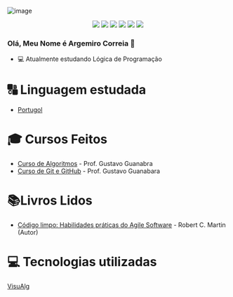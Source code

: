 ![image](https://user-images.githubusercontent.com/120411469/210063345-42a654ea-d6d1-40e8-bf70-cf79849b5f24.png)

<div align="center">
   <a href="https://www.youtube.com/channel/UC5ppP6bCt-2JGMh3nTs37kQ"><img src="https://img.shields.io/badge/YouTube-FF0000?style=for-the-badge&logo=youtube&logoColor=white" target="_blank"></a>
  <a href="https://www.instagram.com/maestroargemirocorreia/" target="_blank"><img src="https://img.shields.io/badge/-Instagram-%23E4405F?style=for-the-badge&logo=instagram&logoColor=white" target="_blank"></a>
 <a href="https://support.discord.com/hc/pt-br" target="_blank"><img src="https://img.shields.io/badge/Discord-7289DA?style=for-the-badge&logo=discord&logoColor=white" target="_blank"></a> 
  <a href = "mailto:argemirocorreia40@gmail.com"><img src="https://img.shields.io/badge/-Gmail-%23333?style=for-the-badge&logo=gmail&logoColor=white" target="_blank"></a>
  <a href="https://www.linkedin.com/in/argemiro-correia-0a405226/?lipi=urn%3Ali%3Apage%3Ad_flagship3_feed%3By6JiwEANT%2FKQJOj3Vv2Q1Q%3D%3D" target="_blank"><img src="https://img.shields.io/badge/-LinkedIn-%230077B5?style=for-the-badge&logo=linkedin&logoColor=white" target="_blank"></a>
  <a href="https://twitter.com/argemirocorreia" target="_blank"><img src="https://img.shields.io/badge/Twitter-1DA1F2?style=for-the-badge&logo=twitter&logoColor=white" target="_blank"></a> 
</div>


### Olá, Meu Nome é Argemiro Correia 👋

- :computer: Atualmente estudando Lógica de Programação

# :capital_abcd: Linguagem estudada
- [Portugol](https://dashboard.snapcraft.io/site_media/appmedia/2019/12/visualg.png)<br/>

# :mortar_board: Cursos Feitos
- [Curso de Algoritmos](https://www.youtube.com/playlist?list=PLHz_AreHm4dmSj0MHol_aoNYCSGFqvfXV) - Prof. Gustavo Guanabra<br/>
- [Curso de Git e GitHub](https://www.youtube.com/playlist?list=PLHz_AreHm4dm7ZULPAmadvNhH6vk9oNZA) - Prof. Gustavo Guanabara<br/>

# :books:Livros Lidos
- [Código limpo: Habilidades práticas do Agile Software](https://amzn.to/3hWYPDH) - Robert C. Martin (Autor)<br/>

# :computer: Tecnologias utilizadas

[VisuAlg](https://visualg3.com.br/)<br/>

<!--
**ArgemiroC/ArgemiroC** is a ✨ _special_ ✨ repository because its `README.md` (this file) appears on your GitHub profile.

Here are some ideas to get you started:

- 🔭 I’m currently working on ...
- 🌱 I’m currently learning ...
- 👯 I’m looking to collaborate on ...
- 🤔 I’m looking for help with ...
- 💬 Ask me about ...
- 📫 How to reach me: ...
- 😄 Pronouns: ...
- ⚡ Fun fact: ...
-->
